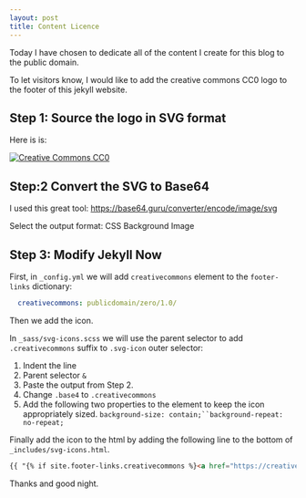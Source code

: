 ```yaml
---
layout: post
title: Content Licence
---
```


Today I have chosen to dedicate all of the content I create for this blog to the public domain. 

To let visitors know, I would like to add the creative commons CC0 logo to the footer of this jekyll website.

## Step 1: Source the logo in SVG format

Here is is:

[![Creative Commons CC0](https://mirrors.creativecommons.org/presskit/icons/pd.svg "Creative Commons CC0")](https://creativecommons.org/about/downloads/)

## Step:2 Convert the SVG to Base64

I used this great tool: https://base64.guru/converter/encode/image/svg

Select the output format: CSS Background Image

## Step 3: Modify Jekyll Now

First, in `_config.yml` we will add `creativecommons` element to the `footer-links` dictionary:

```yaml 
  creativecommons: publicdomain/zero/1.0/
```
Then we add the icon.

In `_sass/svg-icons.scss` we will use the parent selector to add `.creativecommons` suffix to `.svg-icon` outer selector:

1. Indent the line
2. Parent selector `&`
3. Paste the output from Step 2. 
4. Change `.base4` to `.creativecommons`
5. Add the following two properties to the element to keep the icon appropriately sized. `background-size: contain;``background-repeat: no-repeat;`

Finally add the icon to the html by adding the following line to the bottom of `_includes/svg-icons.html`.  

```html
{{ "{% if site.footer-links.creativecommons %}<a href="https://creativecommons.org/{{ site.footer-links.creativecommons }}"><i class="svg-icon creativecommons"></i></a>{% endif %" }}
```
Thanks and good night.